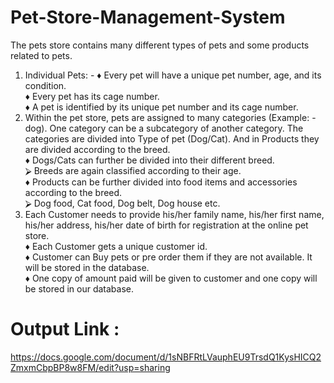 # Pet-Store-Management-System

The pets store contains many different types of pets and some products related  to pets. 
1. Individual Pets: - 
♦ Every pet will have a unique pet number, age, and its condition. <br>
♦ Every pet has its cage number. <br>
♦ A pet is identified by its unique pet number and its cage number. <br>
2. Within the pet store, pets are assigned to many categories (Example:  - dog). One category can be a subcategory of another category. The  categories are divided into Type of pet (Dog/Cat). And in Products  they are divided according to the breed.<br>
♦ Dogs/Cats can further be divided into their different breed.<br> 
⮚ Breeds are again classified according to their age. <br>
♦ Products can be further divided into food items and accessories  according to the breed. <br>
⮚ Dog food, Cat food, Dog belt, Dog house etc. <br>
3. Each Customer needs to provide his/her family name, his/her first  name, his/her address, his/her date of birth for registration at the  online pet store.  <br>
♦ Each Customer gets a unique customer id. <br>
♦ Customer can Buy pets or pre order them if they are not available.  It will be stored in the database. <br>
♦ One copy of amount paid will be given to customer and one copy  will be stored in our database.<br>


# Output Link : 
https://docs.google.com/document/d/1sNBFRtLVauphEU9TrsdQ1KysHICQ2ZmxmCbpBP8w8FM/edit?usp=sharing
